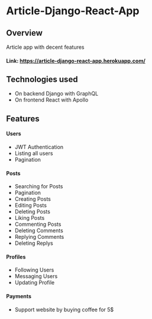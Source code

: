 # Article-Django-React-App

## Overview
Article app with decent features

#### **Link: https://article-django-react-app.herokuapp.com/**


## Technologies used
- On backend Django with GraphQL
- On frontend React with Apollo

## Features
#### Users
- JWT Authentication
- Listing all users
- Pagination
#### Posts
- Searching for Posts
- Pagination
- Creating Posts
- Editing Posts
- Deleting Posts
- Liking Posts
- Commenting Posts
- Deleting Comments
- Replying Comments
- Deleting Replys
#### Profiles
- Following Users
- Messaging Users
- Updating Profile
#### Payments
- Support website by buying coffee for 5$